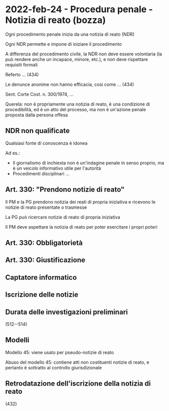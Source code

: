 <!-- vim: set spell spelllang=it : -->

<!-- inizio: 0 -->

# 2022-feb-24 - Procedura penale - Notizia di reato (bozza)

Ogni procedimento penale inizia da una notizia di reato (NDR)

Ogni NDR permette e impone di iniziare il procedimento

A differenza del procedimento civile, la NDR non deve essere volontaria (la può rendere anche un incapace, minore, etc.), e non deve rispettare requisiti formali

Referto ... (434)

Le denunce anonime non hanno efficacia, così come ... (434)

Sent. Corte Cost. n. 300/1974, ...

Querela: non è propriamente una notizia di reato, è una condizione di procedibilità, ed è un atto del processo, ma non è un'azione penale proposta dalla persona offesa

## NDR non qualificate

Qualsiasi fonte di conoscenza è idonea

Ad es.:

- Il giornalismo di inchiesta non è un'indagine penale in senso proprio, ma è un veicolo informativo utile per l'autorità
- Procedimenti disciplinari ...

## Art. 330: "Prendono notizie di reato"

Il PM e la PG prendono notizia dei reati di propria iniziativa e ricevono le notizie di reato presentate o trasmesse

La PG può ricercare notizie di reato di propria iniziativa

Il PM deve aspettare la notizia di reato per poter esercitare i propri poteri

## Art. 330: Obbligatorietà

## Art. 330: Giustificazione

## Captatore informatico

## Iscrizione delle notizie

## Durata delle investigazioni preliminari

(512--514)

## Modelli

Modello 45: viene usato per pseudo-notizie di reato

Abuso del modello 45: contiene atti non costituenti notizie di reato, e pertanto è sottratto al controllo giurisdizionale

## Retrodatazione dell'iscrizione della notizia di reato

(432)
